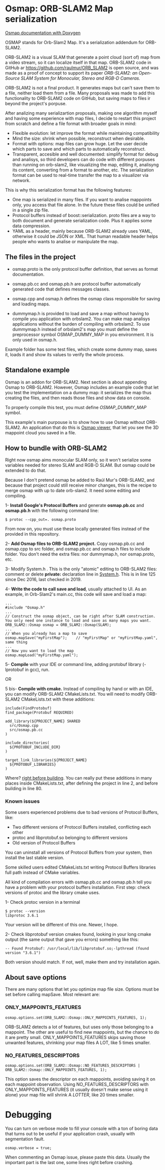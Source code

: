 # Osmap: ORB-SLAM2 Map serialization

[Osmap documentation with Doxygen](https://alejandrosilvestri.github.io/osmap/html/class_o_r_b___s_l_a_m2_1_1_osmap.html)

OSMAP stands for Orb-Slam2 Map.  It's a serialization addendum for ORB-SLAM2.

ORB-SLAM2 is a visual SLAM that generate a point cloud (sort of) map from a video stream, so it can localize itself in that map.  ORB-SLAM2 code in GitHub ar https://github.com/raulmur/ORB_SLAM2 is open source, and was made as a proof of concept to support its paper *ORB-SLAM2: an Open-Source SLAM System for Monocular, Stereo and RGB-D Cameras.*

ORB-SLAM2 is not a final product.  It generates maps but can't save them to a file, neither load them from a file.  Many proposals was made to add this functionality to ORB-SLAM2 code on GitHub, but saving maps to files ir beyond the project's porpuse.

After analizing many serializartion proposals, making one algorithm myself and having some experience with map files, I decide to restart this project from scratch and define a file format with broader goals in mind:

- Flexible evolution: let improve the format while maintaining compatibility
- Mind the size: shrink when possible, reconstruct when desirable.
- Format with options: map files can grow huge.  Let the user decide which parts to save and which parts to automatically reconstruct.
- Transparent, accesible and well documented: simplify format for debug and analisys, so third developers can do code with different porpuses than running on orb-slam2, like visualizing the map, editing it, analisyng its content, converting from a format to another, etc.  The serialization format can be used to real-time transfer the map to a visualizer via network.

This is why this serialization format has the following features:

- One map is serialized in many files.  If you want to analise mappoints only, you access that file alone.  In the future these files could be unified in a single zip file.
- Protocol buffers instead of boost::serialization.  proto files are a way to both document and generate serialization code.  Plus it applies some data compression.
- YAML as a header, mainly because ORB-SLAM2 already uses YAML, otherwise it could be JSON or XML.  That human readable header helps people who wants to analise or manipulate the map.


## The files in the project
- osmap.proto is the only protocol buffer definition, that serves as format documentation.

- osmap.pb.cc and osmap.pb.h are protocol buffer automatically generated code that defines messages classes.

- osmap.cpp and osmap.h defines the osmap class responsible for saving and loading maps.

- dummymap.h is provided to load and save a map without having to compile you application with orbslam2.  You can make map analisys applications without the burden of compiling with orbslam2.  To use dummymap.h instead of orbslam2's map you must define the preprocessor symbol OSMAP\_DUMMY\_MAP in you environment.  It is only used in osmap.h.

Example folder has some test files, which create some dummy map, saves it, loads it and show its values to verify the whole process.



## Standalone example
Osmap is an addon for ORB-SLAM2.  Next section is about appending Osmap to ORB-SLAM2.  However, Osmap includes an example code that let you test the implementation on a dummy map: it serializes the map thus creating the files, and then reads those files and show data on console.

To properly compile this test, you must define *OSMAP_DUMMY_MAP* symbol.

This example's main purpouse is to show how to use Osmap without ORB-SLAM2.  An application that do this is [Osmap viewer](https://github.com/AlejandroSilvestri/Osmap-viewer), that let you see the 3D mappoint cloud you saved in a file. 


## How to bundle with ORB-SLAM2
Right now osmap aims monocular SLAM only, so it won't serialize some variables needed for stereo SLAM and RGB-D SLAM.  But osmap could be extended to do that.

Because I don't pretend osmap be added to Raúl Mur's ORB-SLAM2, and because that project could still receive minor changes, this is the recipe to merge osmap with up to date orb-slam2.  It need some editing and compiling.

1- __Install Google's Protocol Buffers__ and generate __osmap.pb.cc__ and __osmap.pb.h__ with the following command line:

    $ protoc --cpp_out=. osmap.proto

From now on, you must use these locally generated files instead of the provided in this repository.

2- __Add Osmap files to ORB-SLAM2 project.__  Copy osmap.pb.cc and osmap.cpp to src folder, and osmap.pb.cc and osmap.h files to include folder.  You don't need the extra files: nor dummymap.h, nor osmap.proto, etc.

3- Modify System.h .  This is the only "atomic" editing to ORB-SLAM2 files: comment or delete __private:__ declaration line in [System.h](https://github.com/raulmur/ORB_SLAM2/blob/master/include/System.h#L125).  This is in line 125 since Dec 2016, last checked in 2019.

4- __Write the code to call save and load__, usually attached to UI.  As an example, in Orb-Slam2's main.cc, this code will save and load a map:

    ...
    #include "Osmap.h"
    ...
    // Construct the osmap object, can be right after SLAM construction.  You only need one instance to load and save as many maps you want.
    ORB_SLAM2::Osmap osmap = ORB_SLAM2::Osmap(SLAM);
    ...
    // When you already has a map to save
    osmap.mapSave("myFirstMap");	// "myFirstMap" or "myFirstMap.yaml", same thing
    ...
    // Now you want to load the map
    osmap.mapLoad("myFirstMap.yaml");

5- __Compile__ with your IDE or command line, adding protobuf library (-lprotobuf in gcc), run.

OR

5 bis- __Compile with cmake.__  Instead of compiling by hand or with an IDE, you can modify ORB-SLAM2 CMakeLists.txt.  You will need to modify ORB-SLAM2 CMakeLists.txt with these additions:

    include(FindProtobuf)
    find_package(Protobuf REQUIRED)
    
    add_library(${PROJECT_NAME} SHARED
      src/Osmap.cpp
      src/osmap.pb.cc
    )
    
    include_directories(
      ${PROTOBUF_INCLUDE_DIR}
    )
    
    target_link_libraries(${PROJECT_NAME}
      ${PROTOBUF_LIBRARIES}
    )


Where? [right before building](https://github.com/raulmur/ORB_SLAM2/blob/f2e6f51cdc8d067655d90a78c06261378e07e8f3/CMakeLists.txt#L80).  You can really put these additions in many places inside CMakeLists.txt, after defining the project in line 2, and before building in line 80. 


### Known issues
Some users experienced problems due to bad versions of Protocol Buffers, like:

- Two different versions of Protocol Buffers installed, conflicting each other
- protoc and libprotobuf.so belonging to different versions
- Old version of Protocol Buffers

You can uninstall all versions of Protocol Buffers from your system, then install the last stable version.

Some skilled users edited CMakeLists.txt writing Protocol Buffers libraries full path instead of CMake variables.

All kind of compilation errors with osmap.pb.cc and osmap.pb.h tell you have a problem with your protocol buffers installation.  First step: check versions of protoc and the library cmake uses.

1- Check protoc version in a terminal

    $ protoc --version
    libprotoc 3.6.1

Your version will be different of this one.  Newer, I hope.

2- Check libprotobuf version cmakes found, looking in your long cmake output (the same output that gave you errors) something like this:

    -- Found Protobuf: /usr/local/lib/libprotobuf.so;-lpthread (found version "3.6.1") 

Both version should match.  If not, well, make them and try installation again.


## About save options
There are many options that let you optimize map file size.  Options must be set before calling mapSave.  Most relevant are:

### ONLY\_MAPPOINTS\_FEATURES

    osmap.options.set(ORB_SLAM2::Osmap::ONLY_MAPPOINTS_FEATURES, 1);   
    
ORB-SLAM2 detects a lot of features, but uses only those belonging to a mappoint.  The other are useful to find new mappoints, but the chance to do it are pretty small.  ONLY\_MAPPOINTS\_FEATURES skips saving those unwanted features, shrinking your map files A LOT, like 5 times smaller.


### NO\_FEATURES\_DESCRIPTORS

    osmap.options.set(ORB_SLAM2::Osmap::NO_FEATURES_DESCRIPTORS | ORB_SLAM2::Osmap::ONLY_MAPPOINTS_FEATURES, 1);   

This option saves the descriptor on each mappoints, avoiding saving it on each mappoint observation.  Using NO\_FEATURES\_DESCRIPTORS with ONLY\_MAPPOINTS\_FEATURES (it usually doesn't make sense using it alone) your map file will shrink A _LOTTER_, like 20 times smaller.
 
 
# Debugging
You can turn on verbose mode to fill your console with a ton of boring data that turns out to be useful if your application crash, usually with segmentation fault.

    osmap.verbose = true;
    
When commenting an Osmap issue, please paste this data.  Usually the important part is the last one, some lines right before crashing.
